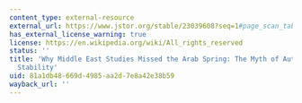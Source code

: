 ```yaml
---
content_type: external-resource
external_url: https://www.jstor.org/stable/23039608?seq=1#page_scan_tab_contents
has_external_license_warning: true
license: https://en.wikipedia.org/wiki/All_rights_reserved
status: ''
title: 'Why Middle East Studies Missed the Arab Spring: The Myth of Authoritarian
  Stability'
uid: 81a1db48-669d-4985-aa2d-7e8a42e38b59
wayback_url: ''
---
```

